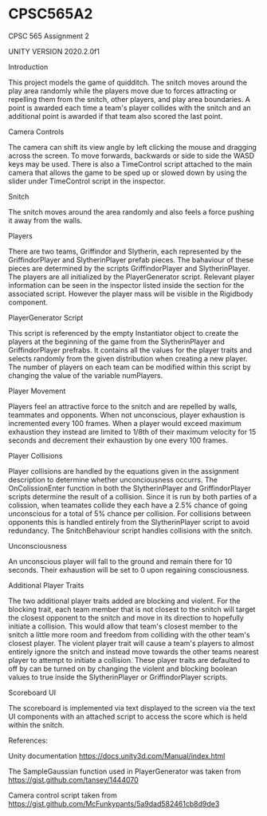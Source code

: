 # CPSC565A2
CPSC 565 Assignment 2

UNITY VERSION 2020.2.0f1

Introduction

This project models the game of quidditch. The snitch moves around the play area randomly while the players move due to forces attracting or repelling them from the snitch, other players, and play area boundaries. A point is awarded each time a team's player collides with the snitch and an additional point is awarded if that team also scored the last point.

Camera Controls

The camera can shift its view angle by left clicking the mouse and dragging across the screen. To move forwards, backwards or side to side the WASD keys may be used. There is also a TimeControl script attached to the main camera that allows the game to be sped up or slowed down by using the slider under TimeControl script in the inspector.

Snitch

The snitch moves around the area randomly and also feels a force pushing it away from the walls.

Players

There are two teams, Griffindor and Slytherin, each represented by the GriffindorPlayer and SlytherinPlayer prefab pieces. The bahaviour of these pieces are determined by the scripts GriffindorPlayer and SlytherinPlayer. The players are all initialized by the PlayerGenerator script. Relevant player information can be seen in the inspector listed inside the section for the associated script. However the player mass will be visible in the Rigidbody component.

PlayerGenerator Script

This script is referenced by the empty Instantiator object to create the players at the beginning of the game from the SlytherinPlayer and GriffindorPlayer prefrabs. It contains all the values for the player traits and selects randomly from the given distribution when creating a new player. The number of players on each team can be modified within this script by changing the value of the variable numPlayers.

Player Movement

Players feel an attractive force to the snitch and are repelled by walls, teammates and opponents. When not unconscious, player exhaustion is incremented every 100 frames. When a player would exceed maximum exhaustion they instead are limited to 1/8th of their maximum velocity for 15 seconds and decrement their exhaustion by one every 100 frames.

Player Collisions

Player collisions are handled by the equations given in the assignment description to determine whether unconciousness occurrs. The OnColissionEnter function in both the SlytherinPlayer and GriffindorPlayer scripts determine the result of a collision. Since it is run by both parties of a colission, when teamates collide they each have a 2.5% chance of going unconscious for a total of 5% chance per collision. For collisions between opponents this is handled entirely from the SlytherinPlayer script to avoid redundancy. The SnitchBehaviour script handles collisions with the snitch.

Unconsciousness

An unconscious player will fall to the ground and remain there for 10 seconds. Their exhaustion will be set to 0 upon regaining consciousness.

Additional Player Traits

The two additional player traits added are blocking and violent. For the blocking trait, each team member that is not closest to the snitch will target the closest opponent to the snitch and move in its direction to hopefully initiate a collision. This would allow that team's closest member to the snitch a little more room and freedom from colliding with the other team's closest player. The violent player trait will cause a team's players to almost entirely ignore the snitch and instead move towards the other teams nearest player to attempt to initiate a collision. These player traits are defaulted to off by can be turned on by changing the violent and blocking boolean values to true inside the SlytherinPlayer or GriffindorPlayer scripts.

Scoreboard UI

The scoreboard is implemented via text displayed to the screen via the text UI components with an attached script to access the score which is held within the snitch.


References: 

Unity documentation https://docs.unity3d.com/Manual/index.html

The SampleGaussian function used in PlayerGenerator was taken from https://gist.github.com/tansey/1444070

Camera control script taken from https://gist.github.com/McFunkypants/5a9dad582461cb8d9de3

